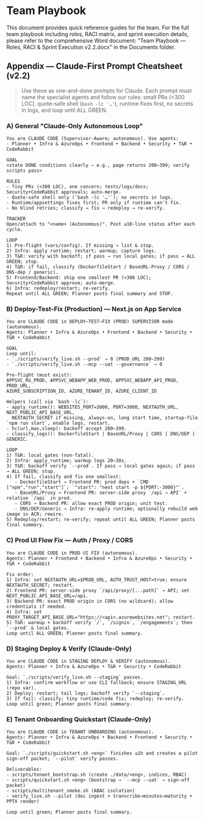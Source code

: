 # Team Playbook

This document provides quick reference guides for the team. For the full team playbook including roles, RACI matrix, and sprint execution details, please refer to the comprehensive Word document: "Team Playbook — Roles, RACI & Sprint Execution v2.2.docx" in the Documents folder.

## Appendix — Claude-First Prompt Cheatsheet (v2.2)

> Use these as one-and-done prompts for Claude. Each prompt must name the specialist agents and follow our rules: small PRs (<300 LOC), quote-safe shell (`bash -lc '…'`), runtime fixes first, no secrets in logs, and loop until ALL GREEN.

### A) General "Claude-Only Autonomous Loop"
~~~
You are CLAUDE CODE (Supervisor-Aware; autonomous). Use agents:
- Planner • Infra & AzureOps • Frontend • Backend • Security • T&R • CodeRabbit

GOAL
<state DONE conditions clearly — e.g., page returns 200–399; verify scripts pass>

RULES
- Tiny PRs (<300 LOC), one concern; tests/logs/docs; Security+CodeRabbit approvals; auto-merge.
- Quote-safe shell only (`bash -lc '…'`); no secrets in logs.
- Runtime/appsettings fixes first; PR only if runtime can't fix.
- No blind retries; classify → fix → redeploy → re-verify.

TRACKER
Open/attach to "<name> (Autonomous)". Post ≤10-line status after each cycle.

LOOP
1) Pre-flight (vars/config). If missing → list & stop.
2) Infra: apply runtime; restart; warmup; capture logs.
3) T&R: verify with backoff; if pass → run local gates; if pass → ALL GREEN; stop.
4) T&R: if fail, classify (DockerfileStart / BaseURL-Proxy / CORS / DNS-dep / generic).
5) Frontend/Backend: ship one smallest PR (<300 LOC); Security+CodeRabbit approve; auto-merge.
6) Infra: redeploy/restart; re-verify.
Repeat until ALL GREEN; Planner posts final summary and STOP.
~~~

### B) Deploy-Test-Fix (Production) — Next.js on App Service
~~~
You are CLAUDE CODE in DEPLOY–TEST–FIX (PROD) SUPERVISOR mode (autonomous).
Agents: Planner • Infra & AzureOps • Frontend • Backend • Security • T&R • CodeRabbit

GOAL
Loop until:
- `./scripts/verify_live.sh --prod` → 0 (PROD_URL 200–399)
- `./scripts/verify_live.sh --mcp --uat --governance` → 0

Pre-flight (must exist):
APPSVC_RG_PROD, APPSVC_WEBAPP_WEB_PROD, APPSVC_WEBAPP_API_PROD, PROD_URL,
AZURE_SUBSCRIPTION_ID, AZURE_TENANT_ID, AZURE_CLIENT_ID

Helpers (call via `bash -lc`):
- apply_runtime(): WEBSITES_PORT=3000, PORT=3000, NEXTAUTH_URL, NEXT_PUBLIC_API_BASE_URL,
  NEXTAUTH_SECRET if missing, always-on, long start time, startup-file `npm run start`, enable logs, restart.
- hc(url,max,sleep): backoff accept 200–399.
- classify_logs(): DockerfileStart | BaseURL/Proxy | CORS | DNS/DEP | GENERIC.

LOOP
1) T&R: local gates (non-fatal).
2) Infra: apply_runtime; warmup logs 20–30s.
3) T&R: backoff verify `--prod`. If pass → local gates again; if pass → ALL GREEN; stop.
4) If fail, classify and fix one smallest:
   - DockerfileStart → Frontend PR: prod deps + `CMD ["npm","run","start"]`; `"start": "next start -p ${PORT:-3000}"`.
   - BaseURL/Proxy → Frontend PR: server-side proxy `/api → API` + relative `/api` in prod.
   - CORS → Backend PR: allow exact PROD origin; unit test.
   - DNS/DEP/Generic → Infra: re-apply runtime; optionally rebuild web image in ACR; rewire.
5) Redeploy/restart; re-verify; repeat until ALL GREEN; Planner posts final summary.
~~~

### C) Prod UI Flow Fix — Auth / Proxy / CORS
~~~
You are CLAUDE CODE in PROD UI FIX (autonomous).
Agents: Planner • Frontend • Backend • Infra & AzureOps • Security • T&R • CodeRabbit

Fix order:
1) Infra: set NEXTAUTH_URL=$PROD_URL, AUTH_TRUST_HOST=true; ensure NEXTAUTH_SECRET; restart.
2) Frontend PR: server-side proxy `/api/proxy/[...path]` → API; set NEXT_PUBLIC_API_BASE_URL=/api.
3) Backend PR: exact PROD origin in CORS (no wildcard); allow credentials if needed.
4) Infra: set PROXY_TARGET_API_BASE_URL="https://<api>.azurewebsites.net"; restart.
5) T&R: warmup + backoff verify `/`, `/signin`, `/engagements`; then `--prod` & local gates.
Loop until ALL GREEN; Planner posts final summary.
~~~

### D) Staging Deploy & Verify (Claude-Only)
~~~
You are CLAUDE CODE in STAGING DEPLOY & VERIFY (autonomous).
Agents: Planner • Infra & AzureOps • T&R • Security • CodeRabbit

Goal: `./scripts/verify_live.sh --staging` passes.
1) Infra: confirm workflow or use CLI fallback; ensure STAGING_URL (repo var).
2) Deploy; restart; tail logs; backoff verify `--staging`.
3) If fail: classify; tiny runtime/code fix; redeploy; re-verify.
Loop until green; Planner posts final summary.
~~~

### E) Tenant Onboarding Quickstart (Claude-Only)
~~~
You are CLAUDE CODE in TENANT ONBOARDING (autonomous).
Agents: Planner • Infra & AzureOps • Backend • Frontend • Security • T&R • CodeRabbit

Goal: `./scripts/quickstart.sh <eng>` finishes ≤1h and creates a pilot sign-off packet; `--pilot` verify passes.

Deliverables:
- scripts/tenant_bootstrap.sh (create ./data/<eng>, indices, RBAC)
- scripts/quickstart.sh <eng> (bootstrap → `--mcp --uat` → sign-off packet)
- scripts/multitenant_smoke.sh (ABAC isolation)
- verify_live.sh --pilot (doc ingest + transcribe→minutes→maturity + PPTX render)

Loop until green; Planner posts final summary.
~~~